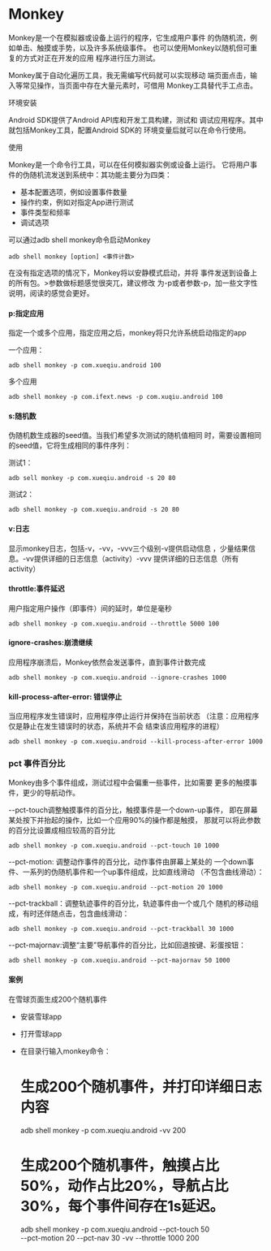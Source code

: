 # Monkey

Monkey是一个在模拟器或设备上运行的程序，它生成用户事件
的伪随机流，例如单击、触摸或手势，以及许多系统级事件。
也可以使用Monkey以随机但可重复的方式对正在开发的应用
程序进行压力测试。

Monkey属于自动化遍历工具，我无需编写代码就可以实现移动
端页面点击，输入等常见操作，当页面中存在大量元素时，可借用
Monkey工具替代手工点击。

环境安装

Android SDK提供了Android API库和开发工具构建，测试和
调试应用程序。其中就包括Monkey工具，配置Android SDK的
环境变量后就可以在命令行使用。

使用

Monkey是一个命令行工具，可以在任何模拟器实例或设备上运行。
它将用户事件的伪随机流发送到系统中：其功能主要分为四类：

- 基本配置选项，例如设置事件数量
- 操作约束，例如对指定App进行测试
- 事件类型和频率
- 调试选项

可以通过adb shell monkey命令启动Monkey
    
    adb shell monkey [option] <事件计数>
    
在没有指定选项的情况下，Monkey将以安静模式启动，并将
事件发送到设备上的所有包。>参数做标题感觉很突兀，建议修改
为-p或者参数-p，加一些文字性说明，阅读的感觉会更好。

#### p:指定应用
    
指定一个或多个应用，指定应用之后，monkey将只允许系统启动指定的app

一个应用：

    adb shell monkey -p com.xueqiu.android 100
    
多个应用

    adb shell monkey -p com.ifext.news -p com.xuqiu.android 100
    
#### s:随机数

伪随机数生成器的seed值。当我们希望多次测试的随机值相同
时，需要设置相同的seed值，它将生成相同的事件序列：

测试1：

    adb sell monkey -p com.xueqiu.android -s 20 80

测试2：
    
    adb shell monkey -p com.xueqiu.android -s 20 80

#### v:日志   

显示monkey日志，包括-v，-vv，-vvv三个级别-v提供启动信息
，少量结果信息。-vv提供详细的日志信息（activity）-vvv
提供详细的日志信息（所有activity）

#### throttle:事件延迟

用户指定用户操作（即事件）间的延时，单位是毫秒

    adb shell monkey -p com.xueqiu.android --throttle 5000 100
    
#### ignore-crashes:崩溃继续

应用程序崩溃后，Monkey依然会发送事件，直到事件计数完成

    adb shell monkey -p com.xueqiu.android --ignore-crashes 1000

#### kill-process-after-error: 错误停止

当应用程序发生错误时，应用程序停止运行并保持在当前状态
（注意：应用程序仅是静止在发生错误时的状态，系统并不会
结束该应用程序的进程）

    adb shell monkey -p com.xueqiu.android --kill-process-after-error 1000

### pct 事件百分比

Monkey由多个事件组成，测试过程中会偏重一些事件，比如需要
更多的触摸事件，更少的导航动作。 

--pct-touch调整触摸事件的百分比，触摸事件是一个down-up事件，
即在屏幕某处按下并抬起的操作，比如一个应用90%的操作都是触摸，
那就可以将此参数的百分比设置成相应较高的百分比

    adb shell monkey -p com.xueqiu.android --pct-touch 10 1000                

--pct-motion: 调整动作事件的百分比，动作事件由屏幕上某处的
一个down事件、一系列的伪随机事件和一个up事件组成，比如直线滑动
（不包含曲线滑动）：

    adb shell monkey -p com.xueqiu.android --pct-motion 20 1000
    
--pct-trackball：调整轨迹事件的百分比，轨迹事件由一个或几个
随机的移动组成，有时还伴随点击，包含曲线滑动：

    adb shell monkey -p com.xueqiu.android --pct-trackball 30 1000

--pct-majornav:调整“主要”导航事件的百分比，比如回退按键、彩蛋按钮：

    adb shell monkey -p com.xueqiu.android --pct-majornav 50 1000
    

#### 案例

在雪球页面生成200个随机事件

- 安装雪球app            
- 打开雪球app           
- 在目录行输入monkey命令：


    # 生成200个随机事件，并打印详细日志内容
    adb shell monkey -p com.xueqiu.android -vv 200
    
    # 生成200个随机事件，触摸占比50%，动作占比20%，导航占比30%，每个事件间存在1s延迟。
    adb shell monkey -p com.xueqiu.android --pct-touch 50\
    --pct-motion 20 --pct-nav 30 -vv --throttle 1000 200
               
                
        